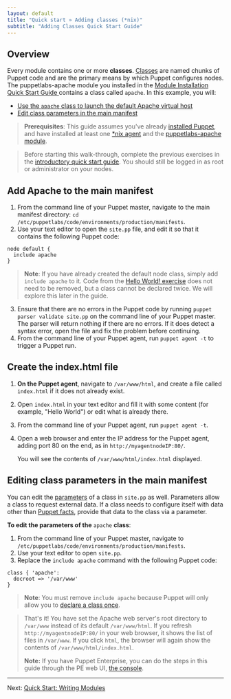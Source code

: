 ```yaml
---
layout: default
title: "Quick start » Adding classes (*nix)"
subtitle: "Adding Classes Quick Start Guide"
---
```



## Overview

Every module contains one or more **classes**. [Classes](./lang_classes.html) are named chunks of Puppet code and are the primary means by which Puppet configures nodes. The puppetlabs-apache module you installed in the [Module Installation Quick Start Guide ](./quick_start_module_install_nix.html) contains a class called `apache`. In this example, you will:

* [Use the `apache` class to launch the default Apache virtual host](#add-apache-to-the-main-manifest)
* [Edit class parameters in the main manifest](#editing-class-parameters-in-the-main-manifest)

> **Prerequisites**: This guide assumes you've already [installed Puppet]({{puppetserver}}/install_from_packages.html), and have installed at least one [*nix agent](./install_linux.html) and the [puppetlabs-apache module](./quick_start_module_install_nix.html).

> Before starting this walk-through, complete the previous exercises in the [introductory quick start guide](./quick_start.html). You should still be logged in as root or administrator on your nodes.

## Add Apache to the main manifest

1. From the command line of your Puppet master, navigate to the main manifest directory: `cd /etc/puppetlabs/code/environments/production/manifests`.
2. Use your text editor to open the `site.pp` file, and edit it so that it contains the following Puppet code:

```
node default {
  include apache
}
```

> **Note**: If you have already created the default node class, simply add `include apache` to it. Code from the [Hello World! exercise](./quick_start_helloworld.html) does not need to be removed, but a class cannot be declared twice. We will explore this later in the guide.

3. Ensure that there are no errors in the Puppet code by running `puppet parser validate site.pp` on the command line of your Puppet master. The parser will return nothing if there are no errors. If it does detect a syntax error, open the file and fix the problem before continuing.
4. From the command line of your Puppet agent, run `puppet agent -t` to trigger a Puppet run.

## Create the index.html file
1. **On the Puppet agent**, navigate to `/var/www/html`, and create a file called `index.html` if it does not already exist.
2. Open `index.html` in your text editor and fill it with some content (for example, "Hello World") or edit what is already there.
3. From the command line of your Puppet agent, run `puppet agent -t`.
4. Open a web browser and enter the IP address for the Puppet agent, adding port 80 on the end, as in `http://myagentnodeIP:80/`.

   You will see the contents of `/var/www/html/index.html` displayed.

## Editing class parameters in the main manifest

You can edit the [parameters](./lang_classes.html#defining-classes) of a class in `site.pp` as well. Parameters allow a class to request external data. If a class needs to configure itself with data other than [Puppet facts](./lang_facts_and_builtin_vars.html), provide that data to the class via a parameter.


**To edit the parameters of the** `apache` **class**:

1. From the command line of your Puppet master, navigate to `/etc/puppetlabs/code/environments/production/manifests`.
2. Use your text editor to open `site.pp`.
3. Replace the `include apache` command with the following Puppet code:

```
class { 'apache':
  docroot => '/var/www'
}
```

> **Note**: You must remove `include apache` because Puppet will only allow you to [declare a class once](./lang_classes.html#declaring-classes).

> That's it! You have set the Apache web server's root directory to `/var/www` instead of its default `/var/www/html`. If you refresh `http://myagentnodeIP:80/` in your web browser, it shows the list of files in `/var/www`. If you click `html`, the browser will again show the contents of `/var/www/html/index.html`.
>
> **Note:**
> If you have Puppet Enterprise, you can do the steps in this guide through the PE web UI, [the console]({{pe}}/console_accessing.html).


----------

Next: [Quick Start: Writing Modules](./quick_writing_nix.html)
